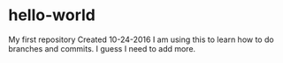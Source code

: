 # hello-world
My first repository
Created 10-24-2016
I am using this to learn how to do branches and commits.
I guess I need to add more.
